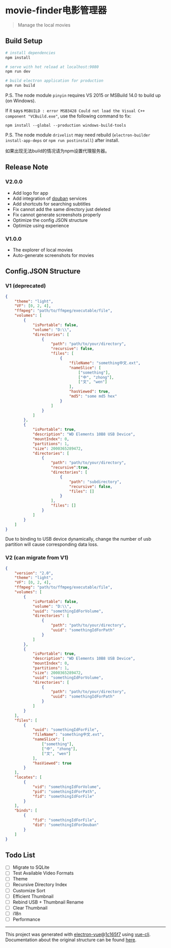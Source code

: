 # movie-finder电影管理器

> Manage the local movies

## Build Setup

``` bash
# install dependencies
npm install

# serve with hot reload at localhost:9080
npm run dev

# build electron application for production
npm run build
```

P.S. The node module `pinyin` requires VS 2015 or MSBuild 14.0 to build up (on Windows).

If it says `MSBUILD : error MSB3428 Could not load the Visual C++ component "VCBuild.exe"`, use the following command to fix:

`npm install --global --production windows-build-tools`

P.S. The node module `drivelist` may need rebuild (`electron-builder install-app-deps` or `npm run postinstall`) after install.

如果出现无法build的情况请为npm设置代理服务器。

## Release Note

### V2.0.0

* Add logo for app
* Add integration of [douban](https://movie.douban.com) services
* Add shortcuts for searching subtitles
* Fix cannot add the same directory just deleted
* Fix cannot generate screenshots properly
* Optimize the config JSON structure
* Optimize using experience

### V1.0.0

* The explorer of local movies
* Auto-generate screenshots for movies

## Config.JSON Structure

### V1 (deprecated)

``` json
{
    "theme": "light",
    "VF": [0, 2, 4],
    "ffmpeg": "path/to/ffmpeg/executable/file",
    "volumes": [
        {
            "isPortable": false,
            "volume": "D:\\",
            "directories": [
                {
                    "path": "path/to/your/directory",
                    "recursive": false,
                    "files": [
                        {
                            "fileName": "something中文.ext",
                            "nameSlice": [
                                ["something"],
                                ["中", "zhong"],
                                ["文", "wen"]
                            ],
                            "hasViewed": true,
                            "md5": "some md5 hex"
                        }
                    ]
                }
            ]
        },
        {
            "isPortable": true,
            "description": "WD Elements 10B8 USB Device",
            "mountIndex": 0,
            "partitions": 1,
            "size": 2000365289472,
            "directories": [
                {
                    "path": "path/to/your/directory",
                    "recursive":true,
                    "directories": [
                        {
                            "path": "subdirectory",
                            "recursive": false,
                            "files": []
                        }
                    ],
                    "files": []
                }
            ]
        }
    ]
}
```

Due to binding to USB device dynamically, change the number of usb partition will cause corresponding data loss.

### V2 (can migrate from V1)

``` json
{
    "version": "2.0",
    "theme": "light",
    "VF": [0, 2, 4],
    "ffmpeg": "path/to/ffmpeg/executable/file",
    "volumes": [
        {
            "isPortable": false,
            "volume": "D:\\",
            "uuid": "somethingIdForVolume",
            "directories": [
                {
                    "path": "path/to/your/directory",
                    "uuid": "somethingIdForPath"
                }
            ]
        },
        {
            "isPortable": true,
            "description": "WD Elements 10B8 USB Device",
            "mountIndex": 0,
            "partitions": 1,
            "size": 2000365289472,
            "uuid": "somethingIdForVolume",
            "directories": [
                {
                    "path": "path/to/your/directory",
                    "uuid": "somethingIdForPath"
                }
            ]
        }
    ],
    "files": [
        {
            "uuid": "somethingIdForFile",
            "fileName": "something中文.ext",
            "nameSlice": [
                ["something"],
                ["中", "zhong"],
                ["文", "wen"]
            ],
            "hasViewed": true
        }
    ],
    "locates": [
        {
            "vid": "somethingIdForVolume",
            "pid": "somethingIdForPath",
            "fid": "somethingIdForFile"
        }
    ],
    "binds": [
        {
            "fid": "somethingIdForFile",
            "did": "somethingIdForDouban"
        }
    ]
}
```

## Todo List

* [ ] Migrate to SQLite
* [ ] Test Available Video Formats
* [ ] Theme
* [ ] Recursive Directory Index
* [ ] Customize Sort
* [ ] Efficient Thumbnail
* [ ] Rebind USB + Thumbnail Rename
* [ ] Clear Thumbnail
* [ ] i18n
* [ ] Performance

---

This project was generated with [electron-vue](https://github.com/SimulatedGREG/electron-vue)@[1c165f7](https://github.com/SimulatedGREG/electron-vue/tree/1c165f7c5e56edaf48be0fbb70838a1af26bb015) using [vue-cli](https://github.com/vuejs/vue-cli). Documentation about the original structure can be found [here](https://simulatedgreg.gitbooks.io/electron-vue/content/index.html).